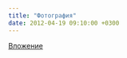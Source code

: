 ```yaml
---
title: "Фотография"
date: 2012-04-19 09:10:00 +0300
---
```



[Вложение](/assets/vk_photos/4/x_b3d54e0c.jpg)
